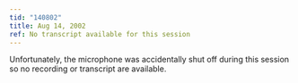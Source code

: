 ```yaml
---
tid: "140802"
title: Aug 14, 2002
ref: No transcript available for this session
---
```


Unfortunately, the microphone was accidentally shut off during this
session so no recording or transcript are available.

